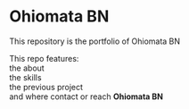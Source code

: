 <h1>Ohiomata BN</h1>
<p>This repository is the portfolio of Ohiomata BN</p>
<p>This repo features: <br>
the about <br>
the skills <br>
the previous project<br>
and where contact or reach <b>Ohiomata BN</b></p>
